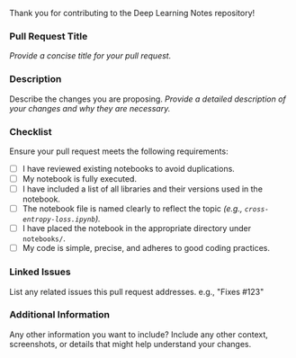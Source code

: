 Thank you for contributing to the Deep Learning Notes repository!

### Pull Request Title
_Provide a concise title for your pull request._

### Description
Describe the changes you are proposing.
_Provide a detailed description of your changes and why they are necessary._

### Checklist
Ensure your pull request meets the following requirements:
- [ ] I have reviewed existing notebooks to avoid duplications.
- [ ] My notebook is fully executed.
- [ ] I have included a list of all libraries and their versions used in the notebook.
- [ ] The notebook file is named clearly to reflect the topic _(e.g., `cross-entropy-loss.ipynb`)._
- [ ] I have placed the notebook in the appropriate directory under `notebooks/`.
- [ ] My code is simple, precise, and adheres to good coding practices.

### Linked Issues
List any related issues this pull request addresses.
e.g., "Fixes #123"

### Additional Information
Any other information you want to include?
Include any other context, screenshots, or details that might help understand your changes.
